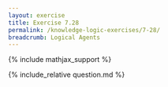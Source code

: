 ```yaml
---
layout: exercise
title: Exercise 7.28
permalink: /knowledge-logic-exercises/7-28/
breadcrumb: Logical Agents
---
```


{% include mathjax_support %}

<div><i class="arrow-up" data-chapter="knowledge-logic-exercises" data-exercise="ex_28" data-rating="0"></i></div>
{% include_relative question.md %}

